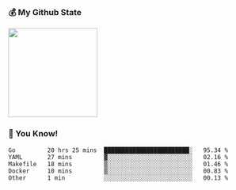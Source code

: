 ### :moneybag: My Github State

<img height="180em" src="https://github-readme-stats.vercel.app/api?username=G-Asura&show_icons=true&hide_border=true&count_private=true&include_all_commits=true" />

### :pill: You Know!
<!--START_SECTION:waka-->

```text
Go         20 hrs 25 mins  ████████████████████████░   95.34 %
YAML       27 mins         ▓░░░░░░░░░░░░░░░░░░░░░░░░   02.16 %
Makefile   18 mins         ▒░░░░░░░░░░░░░░░░░░░░░░░░   01.46 %
Docker     10 mins         ▒░░░░░░░░░░░░░░░░░░░░░░░░   00.83 %
Other      1 min           ░░░░░░░░░░░░░░░░░░░░░░░░░   00.13 %
```

<!--END_SECTION:waka-->

<!--
**G-Asura/G-Asura** is a ✨ _special_ ✨ repository because its `README.md` (this file) appears on your GitHub profile.

Here are some ideas to get you started:

- 🔭 I’m currently working on ...
- 🌱 I’m currently learning ...
- 👯 I’m looking to collaborate on ...
- 🤔 I’m looking for help with ...
- 💬 Ask me about ...
- 📫 How to reach me: ...
- 😄 Pronouns: ...
- ⚡ Fun fact: ...
-->
